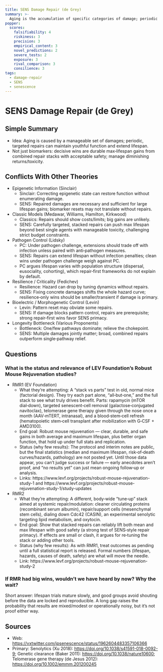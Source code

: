 ```yaml
---
title: SENS Damage Repair (de Grey)
summary: >-
  Aging is the accumulation of specific categories of damage; periodic repair of each category can maintain youthful function without needing to understand all upstream causes.
popper:
  scores:
    falsifiability: 4
    riskiness: 3
    precision: 3
    empirical_content: 3
    novel_predictions: 2
    severe_tests: 2
    exposure: 3
    rival_comparison: 3
    consilience: 3
tags:
  - damage-repair
  - SENS
  - senescence
---
```


# SENS Damage Repair (de Grey)

## Simple Summary

- Idea: Aging is caused by a manageable set of damages; periodic, targeted repairs can maintain youthful function and extend lifespan.
- Not just biomarkers: decisive wins are durable max‑lifespan gains from combined repair stacks with acceptable safety; manage diminishing returns/toxicity.

## Conflicts With Other Theories

<ul>
  <li>Epigenetic Information (Sinclair)
    <ul>
      <li>Sinclair: Correcting epigenetic state can restore function without enumerating damage.</li>
      <li>SENS: Repaired damages are necessary and sufficient for large lifespan gains; biomarker resets may not translate without repairs.</li>
    </ul>
  </li>
  <li>Classic Models (Medawar, Williams, Hamilton, Kirkwood)
    <ul>
      <li>Classics: Repairs should show costs/limits; big gains are unlikely.</li>
      <li>SENS: Carefully targeted, stacked repairs can push max lifespan beyond best single agents with manageable toxicity, challenging strict budget constraints.</li>
    </ul>
  </li>
  <li>Pathogen Control (Lidsky)
    <ul>
      <li>PC: Under pathogen challenge, extensions should trade off with infection unless paired with anti‑pathogen measures.</li>
      <li>SENS: Repairs can extend lifespan without infection penalties; clean wins under pathogen challenge weigh against PC.</li>
      <li>PC argues lifespan varies with population structure (dispersal, eusociality, cohorting), which repair‑first frameworks do not explain by default.</li>
    </ul>
  </li>
  <li>Resilience / Criticality (Fedichev)
    <ul>
      <li>Resilience: Hazard can drop by tuning dynamics without repairs.</li>
      <li>SENS: Fixing concrete damages shifts the whole hazard curve; resilience‑only wins should be smaller/transient if damage is primary.</li>
    </ul>
  </li>
  <li>Bioelectric / Morphogenetic Control (Levin)
    <ul>
      <li>Levin: Pattern reset may obviate some repairs.</li>
      <li>SENS: If damage blocks pattern control, repairs are prerequisite; strong repair‑first wins favor SENS primacy.</li>
    </ul>
  </li>
  <li>Longevity Bottleneck (Various Proponents)
    <ul>
      <li>Bottleneck: One/few pathways dominate; relieve the chokepoint.</li>
      <li>SENS: Multiple damages jointly matter; broad, combined repairs outperform single‑pathway relief.</li>
    </ul>
  </li>
</ul>

## Questions

### What is the status and relevance of LEV Foundation’s Robust Mouse Rejuvenation studies?

<ul>
  <li>RMR1 (EV Foundation)
    <ul>
      <li>What they’re attempting: A “stack vs parts” test in old, normal mice (factorial design). They try each part alone, “all‑but‑one,” and the full stack to see what truly drives benefit. Parts: rapamycin (mTOR dial‑down), targeted senescent‑cell removal (galactose‑conjugated navitoclax), telomerase gene therapy given through the nose once a month (AAV‑mTERT, intranasal), and a blood‑stem‑cell refresh (hematopoietic stem‑cell transplant after mobilization with G‑CSF + AMD3100).</li>
      <li>End goal: Robust mouse rejuvenation — clear, durable, and safe gains in both average and maximum lifespan, plus better organ function, that hold up under full stats and replication.</li>
      <li>Status (why few results): The protocol and interim notes are public, but the final statistics (median and maximum lifespan, risk‑of‑death curves/hazards, pathology) are not posted yet. Until those data appear, you can’t judge success or failure — early anecdotes aren’t proof, and “no results yet” can just mean ongoing follow‑up or analysis.</li>
      <li>Links: https://www.levf.org/projects/robust-mouse-rejuvenation-study-1 and https://www.levf.org/projects/robust-mouse-rejuvenation-study-1/study-updates</li>
    </ul>
  </li>
  <li>RMR2
    <ul>
      <li>What they’re attempting: A different, body‑wide “tune‑up” stack aimed at systemic repair/modulation: cleaner circulating proteins (recombinant serum albumin), repair/support cells (mesenchymal stem cells), dialing down Cdc42 (CASIN), an experimental senolytic targeting lipid metabolism, and oxytocin.</li>
      <li>End goal: Show that stacked repairs can reliably lift both mean and max lifespan with good safety (a strong test of SENS‑style repair primacy). If effects are small or clash, it argues for re‑tuning the stack or adding other tools.</li>
      <li>Status (why few results): As with RMR1, treat outcomes as pending until a full statistical report is released. Formal numbers (lifespan, hazards, causes of death, safety) are what will move the needle.</li>
  <li>Link: https://www.levf.org/projects/robust-mouse-rejuvenation-study-2</li>
  </ul>
  </li>
</ul>

### If RMR had big wins, wouldn’t we have heard by now? Why the wait?

Short answer: lifespan trials mature slowly, and good groups avoid shouting before the data are locked and reproducible. A long gap raises the probability that results are mixed/modest or operationally noisy, but it’s not proof either way.

## Sources

- Web: https://vxtwitter.com/jpsenescence/status/1962604483357106366
- Primary: Senolytics (Xu 2018): https://doi.org/10.1038/s41591-018-0092-9; Genetic clearance (Baker 2011): https://doi.org/10.1038/nature10600; Telomerase gene therapy (de Jesus 2012): https://doi.org/10.1002/emmm.201200245
